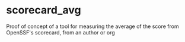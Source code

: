 # scorecard_avg
Proof of concept of a tool for measuring the average of the score from OpenSSF's scorecard, from an author or org
